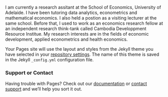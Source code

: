I am currently a research assitant at the School of Economics, University of Adelaide. I have been tutoring data analytics, econometrics and mathematical economics. I also held a postion as a visiting lecturer at the same school. Before that, I used to work as an economics research fellow at an independent research think-tank called Cambodia Developpment Resource Institue. My research interests are in the fields of economic development, applied econometrics and health economics. 

Your Pages site will use the layout and styles from the Jekyll theme you have selected in your [repository settings](https://github.com/lunpide/pidelun/settings/pages). The name of this theme is saved in the Jekyll `_config.yml` configuration file.

### Support or Contact

Having trouble with Pages? Check out our [documentation](https://docs.github.com/categories/github-pages-basics/) or [contact support](https://support.github.com/contact) and we’ll help you sort it out.
